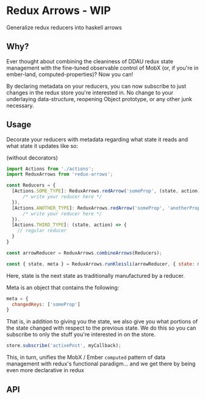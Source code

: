 # Redux Arrows - WIP
Generalize redux reducers into haskell arrows

## Why?
Ever thought about combining the cleaniness of DDAU redux state management with the fine-tuned observable control of MobX (or, if you're in ember-land, computed-properties)? Now you can!

By declaring metadata on your reducers, you can now subscribe to just changes in the redux store you're interested in. No change to your underlaying data-structure, reopening Object prototype, or any other junk necessary.

## Usage
Decorate your reducers with metadata regarding what state it reads and what state it updates like so:

(without decorators)
```javascript
import Actions from './actions';
import ReduxArrows from 'redux-arrows';

const Reducers = {
  [Actions.SOME_TYPE]: ReduxArrows.redArrow('someProp', (state, action) => {
      /* write your reducer here */
  }),
  [Actions.ANOTHER_TYPE]: ReduxArrows.redArrow('someProp', 'anotherProp', (state, action) => {
      /* write your reducer here */
  }).
  [Actions.THIRD_TYPE]: (state, action) => {
    // regular reducer
  }
}

const arrowReducer = ReduxArrows.combineArrows(Reducers);

const { state, meta } = ReduxArrows.runKleisli(arrowReducer, { state: myState, action: someAction });
```
Here, state is the next state as traditionally manufactured by a reducer.

Meta is an object that contains the following:
```javascript
meta = {
  changedKeys: ['someProp']
}
```
That is, in addition to giving you the state, we also give you what portions of the state changed with respect to the previous state. We do this so you can subscribe to only the stuff you're interested in on the store.

```javascript
store.subscribe('activePost', myCallback);
```

This, in turn, unifies the MobX / Ember `computed` pattern of data management with redux's functional paradigm... and we get there by being even more declarative in redux

## API
